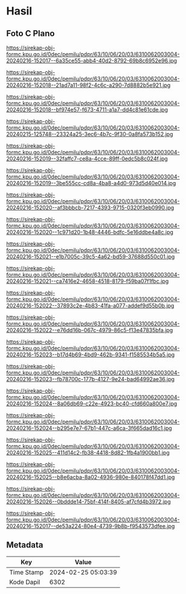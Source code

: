 # Hasil

## Foto C Plano

https://sirekap-obj-formc.kpu.go.id/0dec/pemilu/pdpr/63/10/06/20/03/6310062003004-20240216-152017--6a35ce55-abb4-40d2-8792-69b8c6952e96.jpg

https://sirekap-obj-formc.kpu.go.id/0dec/pemilu/pdpr/63/10/06/20/03/6310062003004-20240216-152018--21ad7a11-98f2-4c6c-a290-7d8882b5e921.jpg

https://sirekap-obj-formc.kpu.go.id/0dec/pemilu/pdpr/63/10/06/20/03/6310062003004-20240216-152018--bf974e57-f673-4711-a1a7-dd4c81e61cde.jpg

https://sirekap-obj-formc.kpu.go.id/0dec/pemilu/pdpr/63/10/06/20/03/6310062003004-20240215-125748--23324a25-3ec6-4b7c-9f30-0a8fa573b152.jpg

https://sirekap-obj-formc.kpu.go.id/0dec/pemilu/pdpr/63/10/06/20/03/6310062003004-20240216-152019--32faffc7-ce8a-4cce-89ff-0edc5b8c024f.jpg

https://sirekap-obj-formc.kpu.go.id/0dec/pemilu/pdpr/63/10/06/20/03/6310062003004-20240216-152019--3be555cc-cd8a-4ba8-a4d0-973d5d40e014.jpg

https://sirekap-obj-formc.kpu.go.id/0dec/pemilu/pdpr/63/10/06/20/03/6310062003004-20240216-152020--af3bbbcb-7217-4393-9715-0320f3eb0990.jpg

https://sirekap-obj-formc.kpu.go.id/0dec/pemilu/pdpr/63/10/06/20/03/6310062003004-20240216-152020--1c971d20-1b48-4446-bdfc-5e16ddbe4a8c.jpg

https://sirekap-obj-formc.kpu.go.id/0dec/pemilu/pdpr/63/10/06/20/03/6310062003004-20240216-152021--e1b7005c-39c5-4a62-bd59-37688d550c01.jpg

https://sirekap-obj-formc.kpu.go.id/0dec/pemilu/pdpr/63/10/06/20/03/6310062003004-20240216-152021--ca7416e2-4658-4518-8179-f59ba07f1fbc.jpg

https://sirekap-obj-formc.kpu.go.id/0dec/pemilu/pdpr/63/10/06/20/03/6310062003004-20240216-152022--37893c2e-4b83-41fa-a077-addef9d55b0b.jpg

https://sirekap-obj-formc.kpu.go.id/0dec/pemilu/pdpr/63/10/06/20/03/6310062003004-20240216-152022--e76dd16b-067c-4979-86c5-f13e47835bfa.jpg

https://sirekap-obj-formc.kpu.go.id/0dec/pemilu/pdpr/63/10/06/20/03/6310062003004-20240216-152023--b17d4b69-4bd9-462b-9341-f1585534b5a5.jpg

https://sirekap-obj-formc.kpu.go.id/0dec/pemilu/pdpr/63/10/06/20/03/6310062003004-20240216-152023--fb78700c-177b-4127-9e24-bad64992ae36.jpg

https://sirekap-obj-formc.kpu.go.id/0dec/pemilu/pdpr/63/10/06/20/03/6310062003004-20240216-152024--8a06db69-c22e-4923-bc40-cfd660a800e7.jpg

https://sirekap-obj-formc.kpu.go.id/0dec/pemilu/pdpr/63/10/06/20/03/6310062003004-20240216-152024--b295e7e7-67b1-447c-a6ca-3f665dad16c1.jpg

https://sirekap-obj-formc.kpu.go.id/0dec/pemilu/pdpr/63/10/06/20/03/6310062003004-20240216-152025--411d14c2-fb38-4418-8d82-1fb4a1900bb1.jpg

https://sirekap-obj-formc.kpu.go.id/0dec/pemilu/pdpr/63/10/06/20/03/6310062003004-20240216-152025--b8e6acba-8a02-4936-980e-840178f47dd1.jpg

https://sirekap-obj-formc.kpu.go.id/0dec/pemilu/pdpr/63/10/06/20/03/6310062003004-20240216-152026--0bddde14-75bf-414f-8405-af7cfd4b3972.jpg

https://sirekap-obj-formc.kpu.go.id/0dec/pemilu/pdpr/63/10/06/20/03/6310062003004-20240216-152017--de53a224-80e4-4739-9b8b-f9543573dfee.jpg


## Metadata

| Key        | Value               |
| ---------- | ------------------- |
| Time Stamp | 2024-02-25 05:03:39 |
| Kode Dapil | 6302                |




